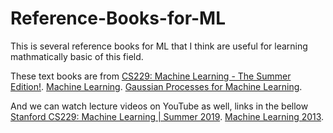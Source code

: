 # Reference-Books-for-ML
This is several reference books for ML that I think are useful for learning mathmatically basic of this field.

These text books are from [CS229: Machine Learning - The Summer Edition!](https://cs229.stanford.edu/syllabus-summer2019.html).
                          [Machine Learning](https://www.cs.ubc.ca/~nando/540-2013/lectures.html).
                          [Gaussian Processes for Machine Learning](https://gaussianprocess.org/gpml/chapters/RW.pdf).
                          
And we can watch lecture videos on YouTube as well, links in the bellow
                          [Stanford CS229: Machine Learning | Summer 2019](https://www.youtube.com/watch?v=KzH1ovd4Ots&list=PLoROMvodv4rNH7qL6-efu_q2_bPuy0adh).
                          [Machine Learning 2013](https://www.youtube.com/watch?v=w2OtwL5T1ow&list=PLE6Wd9FR--EdyJ5lbFl8UuGjecvVw66F6).
